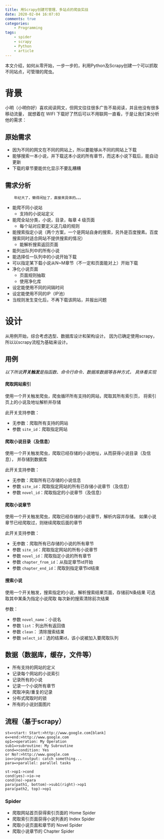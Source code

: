 ```yaml
---
title: 用Scrapy创建可管理、多站点的爬虫实战
date: 2020-02-04 16:07:03
comments: true
categories:
	- Programming
tags:
	- spider
	- scrapy
	- Python
	- article
---
```


本文介绍，如何从零开始，一步一步的，利用Python及Scrapy创建一个可以抓取不同站点，可管理的爬虫。

# 背景

小明（小明你好）喜欢阅读网文，但网文往往很多广告不易阅读，并且他没有很多移动流量，
就想着在 WIFI 下载好了然后可以不用联网一直看，于是让我们来分析他的需求：

## 原始需求

* 因为不同的网文在不同的网站上，所以要能够从不同的网站上下载
* 能够搜索一本小说，并下载这本小说的所有章节，而这本小说下载后，能自动更新
* 下载的章节要能优化显示不要乱糟糟

## 需求分析

		年纪大了，懒得闲扯了，直接来具体的。。。


* 能爬不同小说站
  * 支持的小说站定义
* 能爬全站分类，小说，目录，每章 4 级页面
  * 每个站对应要定义这几级的规则
* 能搜索指定小说（两个方案，一个是网站自身的搜索，另外是百度搜素。百度搜索同时适合网站不提供搜索的情况）
  * 能解析搜索返回页面
* 能列出队列中的所有小说
* 能选择任一队列中的小说开始下载
* 可以指定某下载小说从N~M章节（不一定和页面能对上）开始下载
* 净化小说页面
  * 页面规则抽取
  * 使用净化库
* 设定能使用不同的间隔时间
* 设定能使用不同的IP（IP池）
* 当规则发生变化后，不再下载该网站，并报出问题


# 设计

从用例开始，综合考虑选型、数据库设计和架构设计。
因为已确定使用scrapy，所以以scrapy流程为基础来设计。

## 用例

*以下所说**开关触发**是指函数、命令行命令、数据库数据等各种方式，
具体看实现*

#### 爬取网站索引

使用一个开关触发爬虫，爬虫循环所有支持的网站，爬取其所有索引页，
将索引页上的小说及地址解析并存储

此开关支持参数：

* 无参数：爬取所有支持的网站
* 参数 `site_id`：爬取指定网站


#### 爬取小说目录（及信息）

使用一个开关触发爬虫，爬取已经存储的小说地址，从而获得小说目录（及信息），
并存储到数据库

此开关支持参数：

* 无参数：爬取所有已存储的小说信息
* 参数 `site_id`：爬取指定网站的所有已存储小说章节（及信息）
* 参数 `novel_id`：爬取指定的小说章节（及信息）

#### 爬取小说章节

使用一个开关触发爬虫，爬取已经存储的小说章节，解析内容并存储。
如果小说章节已经爬取过，则继续爬取后面的章节

此开关支持参数：

* 无参数：爬取所有已存储的小说的所有章节
* 参数 `site_id`：爬取指定网站的所有小说章节
* 参数 `novel_id`：爬取指定小说的所有章节
* 参数 `chapter_from_id`：从指定章节id开始
* 参数 `chapter_end_id`：爬取到指定章节id结束

#### 搜索小说

使用一个开关触发，搜索指定的小说，解析搜索结果页面，存储前N条结果
可选取其中某条为指定小说爬取
每次新的搜索清除前次结果

参数：
* 参数 `novel_name`：小说名
* 参数 `list`：列出所有返回值
* 参数 `clean`： 清除搜索结果
* 参数 `select_id`：选的结果id，该小说被加入要爬取队列


## 数据（数据库，缓存，文件等）

* 所有支持的网站的定义
* 记录每个网站的小说索引
* 记录所有的小说
* 记录一个小说所有章节
* 爬取冲突/重复的记录
* 分布式爬取时的锁
* 所有的小说封面图片

#### 

## 流程（基于scrapy）

```flow
st=>start: Start:>http://www.google.com[blank]
e=>end:>http://www.google.com
op1=>operation: My Operation
sub1=>subroutine: My Subroutine
cond=>condition: Yes
or No?:>http://www.google.com
io=>inputoutput: catch something...
para=>parallel: parallel tasks

st->op1->cond
cond(yes)->io->e
cond(no)->para
para(path1, bottom)->sub1(right)->op1
para(path2, top)->op1
```

### Spider 

* 爬取网站首页获得索引页面的 Home Spider
* 爬取索引页面获得小说列表的 Index Spider
* 爬取小说页面和章节的 Novel Spider
* 爬取小说章节的 Chapter Spider

